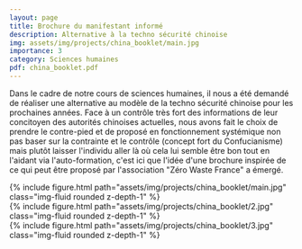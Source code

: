 ```yaml
---
layout: page
title: Brochure du manifestant informé
description: Alternative à la techno sécurité chinoise
img: assets/img/projects/china_booklet/main.jpg
importance: 3
category: Sciences humaines
pdf: china_booklet.pdf
---
```


Dans le cadre de notre cours de sciences humaines, il nous a été demandé de réaliser une alternative au modèle de la techno sécurité chinoise pour les prochaines années. Face à un contrôle très fort des informations de leur concitoyen des autorités chinoises actuelles, nous avons fait le choix de prendre le contre-pied et de proposé en fonctionnement systémique non pas baser sur la contrainte et le contrôle (concept fort du Confucianisme) mais plutôt laisser l'individu aller là où cela lui semble être bon tout en l'aidant via l'auto-formation, c'est ici que l'idée d'une brochure inspirée de ce qui peut être proposé par l'association "Zéro Waste France" a émergé.

<div class="row">
    <div class="col-sm mt-3 mt-md-0">
        {% include figure.html path="assets/img/projects/china_booklet/main.jpg" class="img-fluid rounded z-depth-1" %}
    </div>
    <div class="col-sm mt-3 mt-md-0">
        {% include figure.html path="assets/img/projects/china_booklet/2.jpg" class="img-fluid rounded z-depth-1" %}
    </div>
    <div class="col-sm mt-3 mt-md-0">
        {% include figure.html path="assets/img/projects/china_booklet/3.jpg" class="img-fluid rounded z-depth-1" %}
    </div>
</div>
